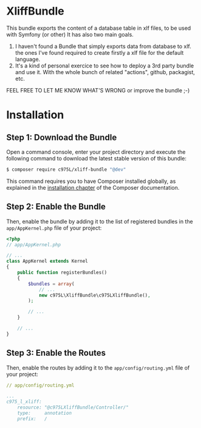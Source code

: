 # XliffBundle
This bundle exports the content of a database table in xlf files, to be used with Symfony (or other)
It has also two main goals.
1) I haven't found a Bundle that simply exports data from database to xlf.
the ones I've found required to create firstly a xlf file for the default language.
2) It's a kind of personal exercice to see how to deploy a 3rd party bundle and use it.
With the whole bunch of related "actions", github, packagist, etc.

FEEL FREE TO LET ME KNOW WHAT'S WRONG or improve the bundle ;-)


Installation
============

Step 1: Download the Bundle
---------------------------

Open a command console, enter your project directory and execute the
following command to download the latest stable version of this bundle:

```bash
$ composer require c975L/xliff-bundle "@dev"
```

This command requires you to have Composer installed globally, as explained
in the [installation chapter](https://getcomposer.org/doc/00-intro.md)
of the Composer documentation.

Step 2: Enable the Bundle
-------------------------

Then, enable the bundle by adding it to the list of registered bundles
in the `app/AppKernel.php` file of your project:

```php
<?php
// app/AppKernel.php

// ...
class AppKernel extends Kernel
{
    public function registerBundles()
    {
        $bundles = array(
            // ...
            new c975L\XliffBundle\c975LXliffBundle(),
        );

        // ...
    }

    // ...
}
```

Step 3: Enable the Routes
-------------------------

Then, enable the routes by adding it to the `app/config/routing.yml` file of your project:

```yml
// app/config/routing.yml

...
c975_l_xliff:
    resource: "@c975LXliffBundle/Controller/"
    type:     annotation
    prefix:   /
```